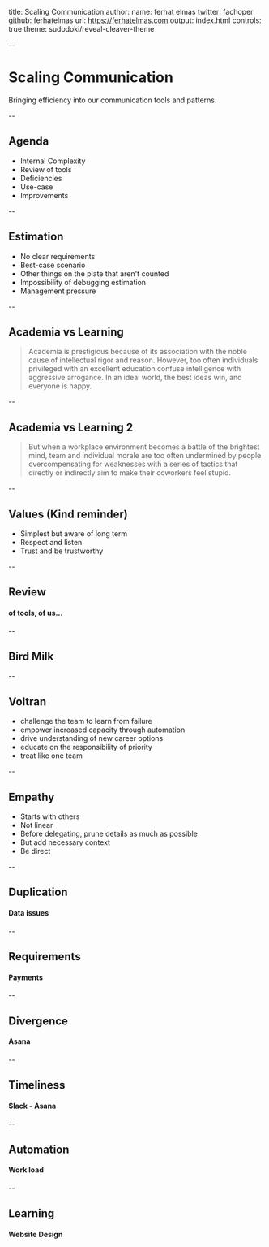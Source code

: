 title: Scaling Communication
author:
  name: ferhat elmas
  twitter: fachoper
  github: ferhatelmas
  url: https://ferhatelmas.com
output: index.html
controls: true
theme: sudodoki/reveal-cleaver-theme

--

# Scaling Communication

Bringing efficiency into our communication tools and patterns.

--

## Agenda

* Internal Complexity
* Review of tools
* Deficiencies
* Use-case
* Improvements

--

## Estimation

* No clear requirements
* Best-case scenario
* Other things on the plate that aren't counted
* Impossibility of debugging estimation
* Management pressure

--

## Academia vs Learning

> Academia is prestigious because of its association with the noble cause of intellectual rigor and reason. However, too often individuals privileged with an excellent education confuse intelligence with aggressive arrogance. In an ideal world, the best ideas win, and everyone is happy.

--

## Academia vs Learning 2

> But when a workplace environment becomes a battle of the brightest mind, team and individual morale are too often undermined by people overcompensating for weaknesses with a series of tactics that directly or indirectly aim to make their coworkers feel stupid.

--

## Values (Kind reminder)

* Simplest but aware of long term
* Respect and listen
* Trust and be trustworthy

--

## Review

#### of tools, of us...

--

## Bird Milk

--

## Voltran

* challenge the team to learn from failure
* empower increased capacity through automation
* drive understanding of new career options
* educate on the responsibility of priority
* treat like one team

--

## Empathy

* Starts with others
* Not linear
* Before delegating, prune details as much as possible
* But add necessary context
* Be direct

--

## Duplication

#### Data issues

--

## Requirements

#### Payments

--

## Divergence

#### Asana

--

## Timeliness

#### Slack - Asana

--

## Automation

#### Work load

--

## Learning

#### Website Design
